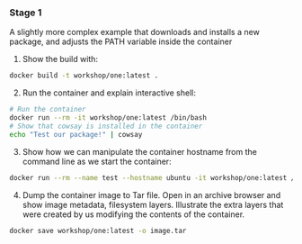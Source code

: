 ### Stage 1

A slightly more complex example that downloads and installs a new package, and adjusts the PATH variable inside the container

1. Show the build with:

```bash
docker build -t workshop/one:latest .
```

2. Run the container and explain interactive shell:

```bash
# Run the container
docker run --rm -it workshop/one:latest /bin/bash
# Show that cowsay is installed in the container
echo "Test our package!" | cowsay
```

3. Show how we can manipulate the container hostname from the command line as we start the container:

```bash
docker run --rm --name test --hostname ubuntu -it workshop/one:latest /bin/bash
```

4. Dump the container image to Tar file. Open in an archive browser and show image metadata, filesystem layers. Illustrate the extra layers that were created by us modifying the contents of the container.

```bash
docker save workshop/one:latest -o image.tar
```
